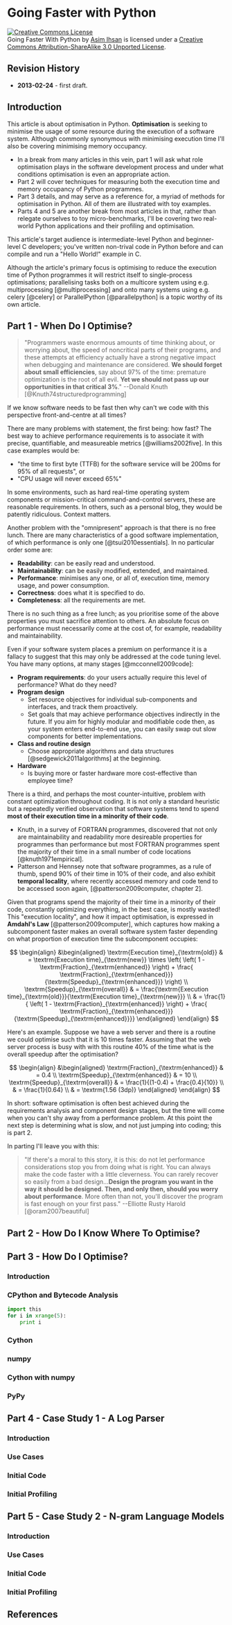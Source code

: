 # Going Faster with Python

<a rel="license" href="http://creativecommons.org/licenses/by-sa/3.0/deed.en_US"><img alt="Creative Commons License" style="border-width:0" src="http://i.creativecommons.org/l/by-sa/3.0/88x31.png" /></a><br /><span xmlns:dct="http://purl.org/dc/terms/" href="http://purl.org/dc/dcmitype/Text" property="dct:title" rel="dct:type">Going Faster With Python</span> by <a xmlns:cc="http://creativecommons.org/ns#" href="http://www.asimihsan.com" property="cc:attributionName" rel="cc:attributionURL">Asim Ihsan</a> is licensed under a <a rel="license" href="http://creativecommons.org/licenses/by-sa/3.0/deed.en_US">Creative Commons Attribution-ShareAlike 3.0 Unported License</a>.

## Revision History

-   **2013-02-24** - first draft.

## Introduction

This article is about optimisation in Python. **Optimisation**
is seeking to minimise the usage of some resource during the 
execution of a software system. Although commonly synonymous
with minimising execution time I'll also be covering 
minimising memory occupancy.

-   In a break from many articles in this vein, part 1
will ask what role optimisation plays in the software
 development process and under what conditions optimisation
is even an appropriate action.
-   Part 2 will cover techniques for measuring both the
 execution time and memory occupancy of 
Python programmes. 
-   Part 3 details, and may serve as a reference for, a
myriad of methods for optimisation in Python. All of them are
illustrated with toy examples.
-   Parts 4 and 5 are another break from most articles in
that, rather than relegate ourselves to toy micro-benchmarks,
 I'll be covering two real-world Python applications and
their profiling and optimisation.

This article's target audience is intermediate-level Python
and beginner-level C developers; you've written non-trival code 
in Python before and can compile and run a "Hello World!"
 example in C.

Although the article's primary focus is optimising to reduce
the execution time of Python programmes it will restrict itself
to single-process optimisations; parallelising tasks both on
a multicore system using e.g. multiprocessing
[@multiprocessing] and onto many systems using e.g.
 celery [@celery] or ParallelPython [@parallelpython] is a topic worthy of its own article.

## Part 1 - When Do I Optimise?

> "Programmers waste enormous amounts of time thinking about, or
 worrying about, the speed of noncritical parts of their
 programs, and these attempts at efficiency actually have a
 strong negative impact when debugging and maintenance are
 considered. **We should forget about small efficiencies**, say
 about 97% of the time: premature optimization is the root of
 all evil. **Yet we should not pass up our opportunities in that
 critical 3%**." --Donald Knuth [@Knuth74structuredprogramming]

If we know software needs to be fast then why can't we code
 with this perspective front-and-centre at all times?

There are many problems with statement, the first being: how
 fast? The best way to achieve performance requirements is to
 associate it with precise, quantifiable, and measureable
 metrics [@williams2002five]. In this case examples would be:

-   "the time to first byte (TTFB) for the software service will be 200ms for 95% of all requests", or
-   "CPU usage will never exceed 65%"

In some environments, such as hard real-time operating system
components or mission-critical command-and-control servers,
these are reasonable requirements. In others, such as a 
personal blog, they would be patently ridiculous. Context
matters.

Another problem with the "omnipresent" approach is that there
is no free lunch. There are many characteristics of a good
 software implementation, of which performance is only one [@tsui2010essentials]. In no particular order some are:

-   **Readability**: can be easily read and understood.
-   **Maintainability**: can be easily modified, extended, and
maintained.
-   **Performance**: minimises any one, or all of, execution
time, memory usage, and power consumption.
-   **Correctness**: does what it is specified to do.
-   **Completeness**: all the requirements are met.

There is no such thing as a free lunch; as you prioritise some
of the above properties you must sacrifice attention to others.
An absolute focus on performance must necessarily come at the
cost of, for example, readability and maintainability.

Even if your software system places a premium on performance it
is a fallacy to suggest that this may only be addressed at the
code tuning level. You have many options, at many stages
 [@mcconnell2009code]:

-   **Program requirements**: do your users actually require 
this level of performance? What do they need?
-   **Program design**
    -   Set resource objectives for individual sub-components
and interfaces, and track them proactively.
    -   Set goals that may achieve performance objectives
indirectly in the future. If you aim for highly modular and
modifiable code then, as your system enters end-to-end use, 
you can easily swap out slow components for better
implementations.
-   **Class and routine design**
    -   Choose appropriate algorithms and data structures [@sedgewick2011algorithms] at the beginning.
-   **Hardware**
    -   Is buying more or faster hardware more cost-effective
than employee time?

There is a third, and perhaps the most counter-intuitive, problem with constant optimization throughout coding. It is 
not only a standard heuristic but a repeatedly verified 
observation that software systems tend to spend **most of 
their execution time in a minority of their code**.

-   Knuth, in a survey of FORTRAN programmes, discovered
that not only are maintainability and readability more
 desireable properties for programmes than performance but most
FORTRAN programmes spent the majority of their time in a small
number of code locations [@knuth1971empirical].
-   Patterson and Hennsey note that software
programmes, as a rule of thumb, spend 90% of their time in 10%
 of their code, and also exhibit **temporal locality**, where
 recently accessed memory and code tend to be accessed soon
 again, [@patterson2009computer, chapter 2].

Given that programs spend the majority of their time in a
minority of their code, constantly optimizing everything, in
the best case, is mostly wasted! This "execution locality",
and how it impact optimisation, is expressed in **Amdahl's
Law** [@patterson2009computer], which captures how making a subcomponent faster makes
an overall software system faster depending on what proportion
of execution time the subcomponent occupies:

$$
\begin{align}
    &\begin{aligned}
        \textrm{Execution time}_{\textrm{old}} & = \textrm{Execution time}_{\textrm{new}} \times \left( \left( 1 - \textrm{Fraction}_{\textrm{enhanced}} \right) + \frac{ \textrm{Fraction}_{\textrm{enhanced}}}{\textrm{Speedup}_{\textrm{enhanced}}} \right) \\
        \textrm{Speedup}_{\textrm{overall}} & = \frac{\textrm{Execution time}_{\textrm{old}}}{\textrm{Execution time}_{\textrm{new}}} \\
        & = \frac{1}{ \left( 1 - \textrm{Fraction}_{\textrm{enhanced}} \right) + \frac{ \textrm{Fraction}_{\textrm{enhanced}}}{\textrm{Speedup}_{\textrm{enhanced}}}}
    \end{aligned}
\end{align}
$$

Here's an example. Suppose we have a web server and there is a routine we could optimise such that it is 10 times faster. Assuming that the web server process is busy with with this routine 40% of the time what is the overall speedup after the optimisation?

$$
\begin{align}
    &\begin{aligned}
        \textrm{Fraction}_{\textrm{enhanced}} & = 0.4 \\
        \textrm{Speedup}_{\textrm{enhanced}} & = 10 \\
        \textrm{Speedup}_{\textrm{overall}} & = \frac{1}{(1-0.4) + \frac{0.4}{10}} \\
        & = \frac{1}{0.64} \\
        & = \textrm{1.56 (3dp)}
    \end{aligned}
\end{align}
$$ 

In short: software optimisation is often best achieved during
the requirements analysis and component design stages, but
the time will come when you can't shy away from a performance
problem. At this point the next step is determining what is
slow, and not just jumping into coding; this is part 2.

In parting I'll leave you with this:

> "If there's a moral to this story, it is this: do not let
 performance considerations stop you from doing what is right.
 You can always make the code faster with a little cleverness.
 You can rarely recover so easily from a bad design...**Design
 the program you want in the way it should be designed. Then,
 and only then, should you worry about performance**. More often
 than not, you'll discover the program is fast enough on your
 first pass." --Elliotte Rusty Harold [@oram2007beautiful]

## Part 2 - How Do I Know Where To Optimise?

## Part 3 - How Do I Optimise?

### Introduction

### CPython and Bytecode Analysis

```python
import this
for i in xrange(5):
    print i
```

### Cython

### numpy

### Cython with numpy

### PyPy

## Part 4 - Case Study 1 - A Log Parser

### Introduction

### Use Cases

### Initial Code

### Initial Profiling

## Part 5 - Case Study 2 - N-gram Language Models

### Introduction

### Use Cases

### Initial Code

### Initial Profiling

## References

